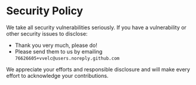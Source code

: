 # Security Policy

We take all security vulnerabilities seriously.
If you have a vulnerability or other security issues to disclose:

- Thank you very much, please do!
- Please send them to us by emailing `76626605+vvelc@users.noreply.github.com`

We appreciate your efforts and responsible disclosure and will make every effort to acknowledge your contributions.
